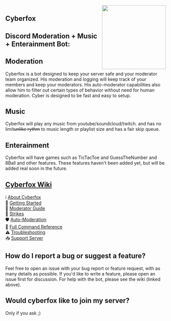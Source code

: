 <img align="right" src="https://cdn.discordapp.com/attachments/356630542474805249/605831168310640661/cyberfox.png" height="200" width="200">


## Cyberfox











## Discord Moderation + Music + Enterainment Bot:

## Moderation
Cyberfox is a bot designed to keep your server safe and your moderator team organized. His moderation and logging will keep track of your members and keep your moderators. His auto-moderator capabilities also allow him  to filter out certain types of behavior without need for human moderation. Cyber is designed to be fast and easy to setup.

## Music
Cyberfox will play any music from youtube/soundcloud/twitch. and has no limit~~unlike rythm~~ to music length or playlist size and has a fair skip queue.
 
## Enterainment
Cyberfox will have games such as TicTacToe and GuessTheNumber and 8Ball and other features. These features haven't been added yet, but will be added real soon in the future.


## [Cyberfox Wiki]()
ℹ [About Cyberfox]()  
🦊 [Getting Started]()  
🔨 [Moderator Guide]()  
🚩 [Strikes]()  
🛡 [Auto-Moderation]()  
📜 [Full Command Reference]()  
⚠ [Troubleshooting]()  
📥 [Support Server]()


## How do I report a bug or suggest a feature?
Feel free to open an issue with your bug report or feature request, with as many details as possible. If you'd like to write a feature, please open an issue first for discussion. For help with the bot, please see the wiki (linked above).


## Would cyberfox like to join my server?
Only if you ask ;)
